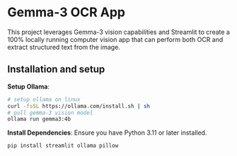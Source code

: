 # Gemma-3 OCR App

This project leverages Gemma-3 vision capabilities and Streamlit to create a 100% locally running computer vision app that can perform both OCR and extract structured text from the image.

## Installation and setup

**Setup Ollama**:
   ```bash
   # setup ollama on linux 
   curl -fsSL https://ollama.com/install.sh | sh
   # pull gemma-3 vision model
   ollama run gemma3:4b
   ```

**Install Dependencies**:
   Ensure you have Python 3.11 or later installed.
   ```bash
   pip install streamlit ollama pillow
   ```

